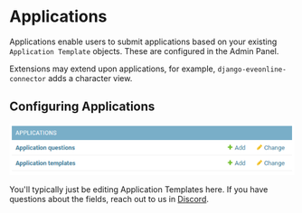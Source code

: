 # Applications
Applications enable users to submit applications based on your existing `Application Template` objects. These are configured in the Admin Panel. 

Extensions may extend upon applications, for example, `django-eveonline-connector` adds a character view. 

## Configuring Applications
![Admin](../img/applications/admin.png)

You'll typically just be editing Application Templates here. If you have questions about the fields, reach out to us in [Discord](/#discord-server). 
